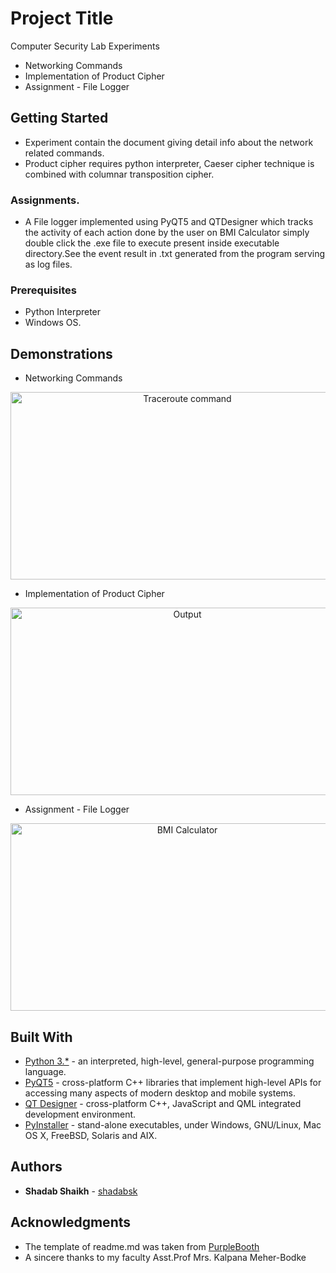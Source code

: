 # Project Title

Computer Security Lab Experiments
* Networking Commands
* Implementation of Product Cipher
* Assignment - File Logger

## Getting Started
* Experiment contain the document giving detail info about the network related commands.
* Product cipher requires python interpreter, Caeser cipher technique is combined with columnar transposition cipher.

### Assignments.
* A File logger implemented using PyQT5 and QTDesigner which tracks the activity of each action done by the user on BMI Calculator simply double click the .exe file to execute present inside executable directory.See the event result in .txt generated from the program serving as log files.

### Prerequisites

* Python Interpreter
* Windows OS.

## Demonstrations
* Networking Commands
<p align="center">
  <img src="https://i.ibb.co/CznN2nK/traceroute.png" width="550" height="300"  title="Traceroute command">
 </p>

* Implementation of Product Cipher
<p align="center">
  <img src="https://i.ibb.co/VNzMcLQ/xp.jpg" width="550" height="300"  title="Output">
 </p>

 * Assignment - File Logger
<p align="center">
  <img src="https://i.ibb.co/259GvgF/output.png" width="550" height="300"  title="BMI Calculator">
 </p>


## Built With

* [Python 3.\*](https://www.python.org/downloads/) -  an interpreted, high-level, general-purpose programming language.
* [PyQT5](https://pypi.org/project/PyQt5/) -  cross-platform C++ libraries that implement high-level APIs for accessing many aspects of modern desktop and mobile systems.
* [QT Designer](https://www.riverbankcomputing.com/static/Docs/PyQt5/designer.html) - cross-platform C++, JavaScript and QML integrated development environment.
* [PyInstaller](https://www.pyinstaller.org/) - stand-alone executables, under Windows, GNU/Linux, Mac OS X, FreeBSD, Solaris and AIX.

## Authors

* **Shadab Shaikh** - [shadabsk](https://github.com/shadabsk)

## Acknowledgments

* The template of readme.md was taken from [PurpleBooth](https://github.com/PurpleBooth)
* A sincere thanks to my faculty Asst.Prof Mrs. Kalpana Meher-Bodke

